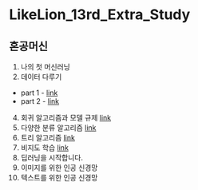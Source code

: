 # LikeLion_13rd_Extra_Study
## 혼공머신
01. 나의 첫 머신러닝  
02. 데이터 다루기 
  - part 1 - [link](https://github.com/JYPark-Code/LikeLion_13rd_Extra_Study/blob/main/%ED%98%BC%EA%B3%B5%EB%A8%B8%EC%8B%A0/210913_%EC%83%9D%EC%84%A0%EB%B6%84%EB%A5%98%EB%AC%B8%EC%A0%9C(1).ipynb)
  - part 2 - [link](https://github.com/JYPark-Code/LikeLion_13rd_Extra_Study/blob/main/%ED%98%BC%EA%B3%B5%EB%A8%B8%EC%8B%A0/210915_%EC%83%9D%EC%84%A0%EB%B6%84%EB%A5%98%EB%AC%B8%EC%A0%9C(2).ipynb)
4. 회귀 알고리즘과 모델 규제 [link](https://github.com/JYPark-Code/LikeLion_13rd_Extra_Study/blob/main/%ED%98%BC%EA%B3%B5%EB%A8%B8%EC%8B%A0/210915_%EC%83%9D%EC%84%A0%EB%B6%84%EB%A5%98%EB%AC%B8%EC%A0%9C(3).ipynb)
5. 다양한 분류 알고리즘 [link](https://github.com/JYPark-Code/LikeLion_13rd_Extra_Study/blob/main/%ED%98%BC%EA%B3%B5%EB%A8%B8%EC%8B%A0/210916_%EB%9F%AD%ED%82%A4%EB%B0%B1%EC%9D%98_%ED%99%95%EB%A5%A0_%EB%A1%9C%EC%A7%80%EC%8A%A4%ED%8B%B1.ipynb)
6. 트리 알고리즘 [link](https://github.com/JYPark-Code/LikeLion_13rd_Extra_Study/blob/main/%ED%98%BC%EA%B3%B5%EB%A8%B8%EC%8B%A0/210917_%ED%8A%B8%EB%A6%AC%EC%95%8C%EA%B3%A0%EB%A6%AC%EC%A6%98.ipynb)
7. 비지도 학습 [link](https://github.com/JYPark-Code/LikeLion_13rd_Extra_Study/blob/main/%ED%98%BC%EA%B3%B5%EB%A8%B8%EC%8B%A0/210924_%EB%B9%84%EC%A7%80%EB%8F%84%ED%95%99%EC%8A%B5.ipynb)
8. 딥러닝을 시작합니다.
9. 이미지를 위한 인공 신경망
10. 텍스트를 위한 인공 신경망
